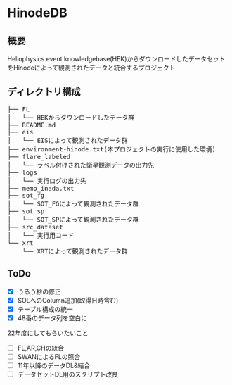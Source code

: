 # HinodeDB
## 概要

Heliophysics event knowledgebase(HEK)からダウンロードしたデータセットをHinodeによって観測されたデータと統合するプロジェクト

## ディレクトリ構成
<pre>
├── FL
│   └── HEKからダウンロードしたデータ群
├── README.md
├── eis
│   └── EISによって観測されたデータ群
├── environment-hinode.txt(本プロジェクトの実行に使用した環境)
├── flare_labeled
│   └── ラベル付けされた衛星観測データの出力先
├── logs
│   └── 実行ログの出力先
├── memo_inada.txt
├── sot_fg
│   └── SOT_FGによって観測されたデータ群
├── sot_sp
│   └── SOT_SPによって観測されたデータ群
├── src_dataset
│   └── 実行用コード
└── xrt
    └── XRTによって観測されたデータ群
</pre>
## ToDo
* [x] うるう秒の修正
* [x] SOLへのColumn追加(取得日時含む)
* [x] テーブル構成の統一
* [x] 48番のデータ列を空白に

22年度にしてもらいたいこと
* [ ] FL,AR,CHの統合
* [ ] SWANによるFLの照合
* [ ] 11年以降のデータDL&結合
* [ ] データセットDL用のスクリプト改良
